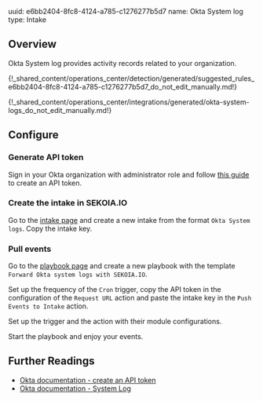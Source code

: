 uuid: e6bb2404-8fc8-4124-a785-c1276277b5d7
name: Okta System log
type: Intake


## Overview

Okta System log provides activity records related to your organization.


{!_shared_content/operations_center/detection/generated/suggested_rules_e6bb2404-8fc8-4124-a785-c1276277b5d7_do_not_edit_manually.md!}

{!_shared_content/operations_center/integrations/generated/okta-system-logs_do_not_edit_manually.md!}

## Configure

### Generate API token

Sign in your Okta organization with administrator role and follow [this guide](https://developer.okta.com/docs/guides/create-an-api-token/main/#create-the-token) to create an API token.

### Create the intake in SEKOIA.IO

Go to the [intake page](https://app.sekoia.io/operations/intakes) and create a new intake from the format `Okta System logs`. Copy the intake key.

### Pull events

Go to the [playbook page](https://app.sekoia.io/operations/playbooks) and create a new playbook with the template `Forward Okta system logs with SEKOIA.IO`.

Set up the frequency of the `Cron` trigger, copy the API token in the configuration of the `Request URL` action and paste the intake key in the `Push Events to Intake` action.

Set up the trigger and the action with their module configurations.

Start the playbook and enjoy your events.

## Further Readings

- [Okta documentation - create an API token](https://developer.okta.com/docs/guides/create-an-api-token/main/)
- [Okta documentation - System Log](https://developer.okta.com/docs/reference/api/system-log/)
